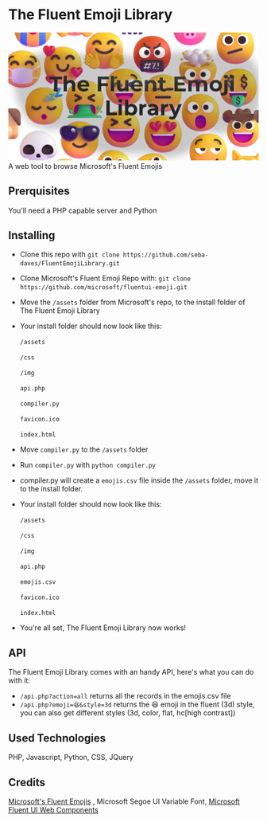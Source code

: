 # The Fluent Emoji Library
![alt text](img/logo-emoji-library.png "")
A web tool to browse Microsoft's Fluent Emojis

## Prerquisites
You'll need a PHP capable server and Python

## Installing
* Clone this repo with `git clone https://github.com/seba-daves/FluentEmojiLibrary.git`
* Clone Microsoft's Fluent Emoji Repo with: `git clone https://github.com/microsoft/fluentui-emoji.git`
* Move the `/assets` folder from Microsoft's repo, to the install folder of The Fluent Emoji Library
* Your install folder should now look like this:
  
  `/assets`
  
  `/css`
  
  `/img`
  
  `api.php`
  
  `compiler.py`
  
  `favicon.ico`
  
  `index.html`

* Move `compiler.py` to the `/assets` folder
* Run `compiler.py` with `python compiler.py`
* compiler.py will create a `emojis.csv` file inside the `/assets` folder, move it to the install folder.
* Your install folder should now look like this:
  
  `/assets`
  
  `/css`
  
  `/img`
  
  `api.php`
  
  `emojis.csv`
  
  `favicon.ico`
  
  `index.html`
  
* You're all set, The Fluent Emoji Library now works!

## API
The Fluent Emoji Library comes with an handy API, here's what you can do with it:
* `/api.php?action=all` returns all the records in the emojis.csv file
* `/api.php?emoji=😆&style=3d` returns the 😆 emoji in the fluent (3d) style, you can also get different styles (3d, color, flat, hc[high contrast])

## Used Technologies
PHP, Javascript, Python, CSS, JQuery

## Credits
[Microsoft's Fluent Emojis](https://github.com/microsoft/fluentui-emoji.git) , Microsoft Segoe UI Variable Font, [Microsoft Fluent UI Web Components](https://learn.microsoft.com/en-us/fluent-ui/web-components/)
